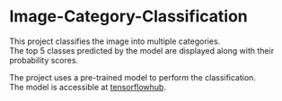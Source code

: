 # Image-Category-Classification

This project classifies the image into multiple categories.  
The top 5 classes predicted by the model are displayed along with their probability scores.

The project uses a pre-trained model to perform the classification.  
The model is accessible at [tensorflowhub](https://tfhub.dev/google/imagenet/efficientnet_v2_imagenet1k_s/classification/2).
